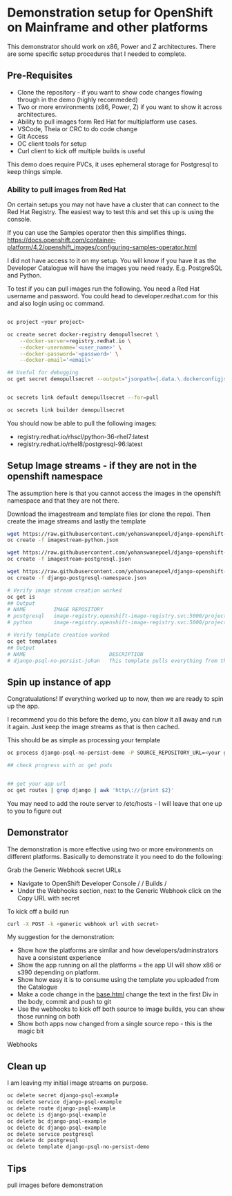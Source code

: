 # Demonstration setup for OpenShift on Mainframe and other platforms

This demonstrator should work on x86, Power and Z architectures. There are some specific setup procedures that I needed to complete.

## Pre-Requisites
* Clone the repository - if you want to show code changes flowing through in the demo (highly recommeded)
* Two or more environments (x86, Power, Z) if you want to show it across architectures.
* Ability to pull images form Red Hat for multiplatform use cases.
* VSCode, Theia or CRC to do code change
* Git Access
* OC client tools for setup
* Curl client to kick off multiple builds is useful

This demo does require PVCs, it uses ephemeral storage for Postgresql to keep things simple.

### Ability to pull images from Red Hat
On certain setups you may not have have a cluster that can connect to the Red Hat Registry. The easiest way to test this and set this up is using the console.

If you can use the Samples operator then this simplifies things. https://docs.openshift.com/container-platform/4.2/openshift_images/configuring-samples-operator.html

I did not have access to it on my setup. You will know if you have it as the Developer Catalogue will have the images you need ready. E.g. PostgreSQL and Python.

To test if you can pull images run the following. You need a Red Hat username and password. You could head to developer.redhat.com for this and also login using oc command.
```bash

oc project <your project>

oc create secret docker-registry demopullsecret \
    --docker-server=registry.redhat.io \
    --docker-username='<user_name>' \
    --docker-password='<password>' \
    --docker-email='<email>'

## Useful for debugging
oc get secret demopullsecret --output="jsonpath={.data.\.dockerconfigjson}" | base64 --decode


oc secrets link default demopullsecret --for=pull

oc secrets link builder demopullsecret
```

You should now be able to pull the following images:
* registry.redhat.io/rhscl/python-36-rhel7:latest
* registry.redhat.io/rhel8/postgresql-96:latest

## Setup Image streams - if they are not in the openshift namespace
The assumption here is that you cannot access the images in the openshift namespace and that they are not there.

Download the imagestream and template files (or clone the repo). Then create the image streams and lastly the template
```bash
wget https://raw.githubusercontent.com/yohanswanepoel/django-openshift-js/master/openshift/templates/imagestream-python.json
oc create -f imagestream-python.json

wget https://raw.githubusercontent.com/yohanswanepoel/django-openshift-js/master/openshift/templates/imagestream-postgresql.json
oc create -f imagestream-postgresql.json

wget https://raw.githubusercontent.com/yohanswanepoel/django-openshift-js/master/openshift/templates/django-postgresql-namespace.json
oc create -f django-postgresql-namespace.json

# Verify image stream creation worked
oc get is
## Output
# NAME         IMAGE REPOSITORY                                                       TAGS               UPDATED
# postgresql   image-registry.openshift-image-registry.svc:5000/project1/postgresql   10,12,9.6,latest   9 minutes ago
# python       image-registry.openshift-image-registry.svc:5000/project1/python       2.7,3.6,latest     About a minute ago

# Verify template creation worked
oc get templates
## Output
# NAME                           DESCRIPTION                                                                        PARAMETERS     OBJECTS
# django-psql-no-persist-johan   This template pulls everything from the local namespace. Container based on s...   19 (6 blank)   8

```

## Spin up instance of app
Congratualations! If everything worked up to now, then we are ready to spin up the app. 

I recommend you do this before the demo, you can blow it all away and run it again. Just keep the image streams as that is then cached.

This should be as simple as processing your template
```bash
oc process django-psql-no-persist-demo -P SOURCE_REPOSITORY_URL=<your git repo> | oc create -f -

## check progress with oc get pods


## get your app url
oc get routes | grep django | awk 'http\://{print $2}'
```

You may need to add the route server to /etc/hosts - I will leave that one up to you to figure out

## Demonstrator
The demonstration is more effective using two or more environments on different platforms. Basically to demonstrate it you need to do the following:

Grab the Generic Webhook secret URLs 
* Navigate to OpenShift Developer Console / <your project> / Builds / <your build> 
* Under the Webhooks section, next to the Generic Webhook click on the Copy URL with secret

To kick off a build run 
```bash
curl -X POST -k <generic webhook url with secret>
```

My suggestion for the demonstration:
* Show how the platforms are similar and how developers/adminstrators have a consistent experience
* Show the app running on all the platforms = the app UI will show x86 or s390 depending on platform. 
* Show how easy it is to consume using the template you uploaded from the Catalogue
* Make a code change in the [base.html](../myaccounts/templates/base.html) change the text in the first Div in the body, commit and push to git
* Use the webhooks to kick off both source to image builds, you can show those running on both
* Show both apps now changed from a single source repo - this is the magic bit

Webhooks

## Clean up
I am leaving my initial image streams on purpose. 

```bash
oc delete secret django-psql-example
oc delete service django-psql-example
oc delete route django-psql-example
oc delete is django-psql-example
oc delete bc django-psql-example
oc delete dc django-psql-example
oc delete service postgresql
oc delete dc postgresql
oc delete template django-psql-no-persist-demo
```

## Tips
pull images before demonstration
